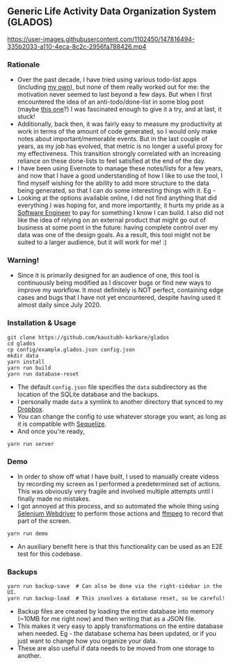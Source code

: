 ## Generic Life Activity Data Organization System (GLADOS)

https://user-images.githubusercontent.com/1102450/147816494-335b2033-a110-4eca-8c2c-2956fa788426.mp4

### Rationale
* Over the past decade, I have tried using various todo-list apps (including [my own](https://github.com/kaustubh-karkare/todolist)), but none of them really worked out for me: the motivation never seemed to last beyond a few days. But when I first encountered the idea of an anti-todo/done-list in some blog post (maybe [this one](https://www.fastcompany.com/3034785/why-an-anti-to-do-list-might-be-the-secret-to-productivity)?) I was fascinated enough to give it a try, and at last, it stuck!
* Additionally, back then, it was fairly easy to measure my productivity at work in terms of the amount of code generated, so I would only make notes about important/memorable events. But in the last couple of years, as my job has evolved, that metric is no longer a useful proxy for my effectiveness. This transition strongly correlated with an increasing reliance on these done-lists to feel satisfied at the end of the day.
* I have been using Evernote to manage these notes/lists for a few years, and now that I have a good understanding of how I like to use the tool, I find myself wishing for the ability to add more structure to the data being generated, so that I can do some interesting things with it. Eg -
* Looking at the options available online, I did not find anything that did everything I was hoping for, and more importantly, it hurts my pride as a [Software Engineer](https://www.linkedin.com/in/kaustubh-karkare/) to pay for something I know I can build. I also did not like the idea of relying on an external product that might go out of business at some point in the future: having complete control over my data was one of the design goals. As a result, this tool might not be suited to a larger audience, but it will work for me! :)

### Warning!

* Since it is primarily designed for an audience of one, this tool is continuously being modified as I discover bugs or find new ways to improve my workflow. It most definitely is NOT perfect, containing edge cases and bugs that I have not yet encountered, despite having used it almost daily since July 2020.

### Installation & Usage

```
git clone https://github.com/kaustubh-karkare/glados
cd glados
cp config/example.glados.json config.json
mkdir data
yarn install
yarn run build
yarn run database-reset
```

* The default `config.json` file specifies the `data` subdirectory as the location of the SQLite database and the backups.
* I personally made `data` a symlink to another directory that synced to my [Dropbox](https://www.dropbox.com/).
* You can change the config to use whatever storage you want, as long as it is compatible with [Sequelize](https://sequelize.org/).
* And once you're ready,

```
yarn run server
```

### Demo

* In order to show off what I have built, I used to manually create videos by recording my screen as I performed a predetermined set of actions. This was obviously very fragile and involved multiple attempts until I finally made no mistakes.
* I got annoyed at this process, and so automated the whole thing using [Selenium Webdriver](https://www.selenium.dev/selenium/docs/api/javascript/index.html) to perform those actions and [ffmpeg](https://www.ffmpeg.org/) to record that part of the screen.

```
yarn run demo
```

* An auxiliary benefit here is that this functionality can be used as an E2E test for this codebase.

### Backups

```
yarn run backup-save  # Can also be done via the right-sidebar in the UI.
yarn run backup-load  # This involves a database reset, so be careful!
```

* Backup files are created by loading the entire database into memory (~10MB for me right now) and then writing that as a JSON file.
* This makes it very easy to apply transformations on the entire database when needed. Eg - the database schema has been updated, or if you just want to change how you organize your data.
* These are also useful if data needs to be moved from one storage to another.
